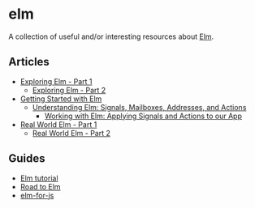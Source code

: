 # elm

A collection of useful and/or interesting resources about
[Elm](http://elm-lang.org/).

## Articles

- [Exploring Elm - Part
  1](http://www.christianalfoni.com/articles/2015_11_30_Exploring-Elm-part1)
  - [Exploring Elm - Part
    2](http://www.christianalfoni.com/articles/2015_12_17_Exploring-Elm-part2)
- [Getting Started with
  Elm](https://medium.com/@diamondgfx/getting-started-with-elm-11d7a53b1a78#.3c6ce6gxm)
  - [Understanding Elm: Signals, Mailboxes, Addresses, and
    Actions](https://medium.com/@diamondgfx/understanding-elm-signals-mailboxes-addresses-and-actions-7932781396ef#.bh9i2t33a)
    - [Working with Elm: Applying Signals and Actions to our
      App](https://medium.com/@diamondgfx/working-with-elm-applying-signals-and-actions-to-our-app-e1c649bd0d96#.z8yk881i0)
- [Real World Elm - Part
  1](http://engineering.truqu.com/2015/08/19/real-world-elm-part-1.html)
  - [Real World Elm - Part 2](http://engineering.truqu.com/2015/09/25/real-world-elm-part-2.html)

## Guides

- [Elm tutorial](http://www.elm-tutorial.org/)
- [Road to Elm](http://www.lambdacat.com/road-to-elm-index/)
- [elm-for-js](https://github.com/elm-guides/elm-for-js)
